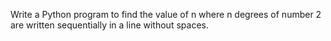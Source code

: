Write a Python program to find the value of n where n degrees of number 2 are written sequentially in a line without spaces.
